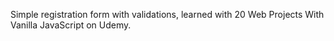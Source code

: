 Simple registration form with validations, learned with 20 Web Projects With Vanilla JavaScript on Udemy.

